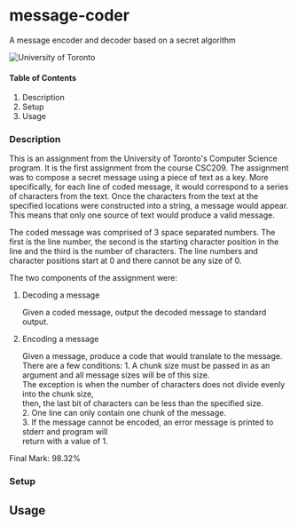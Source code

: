 # message-coder
A message encoder and decoder based on a secret algorithm

![University of Toronto](https://upload.wikimedia.org/wikipedia/en/thumb/9/9a/UofT_Logo.svg/1280px-UofT_Logo.svg.png)


#### **Table of Contents**
1. Description
2. Setup
3. Usage


### **Description**
This is an assignment from the University of Toronto's Computer Science program. It is the first assignment from the course
CSC209. The assignment was to compose a secret message using a piece of text as a key. More specifically, for each line of 
coded message, it would correspond to a series of characters from the text. Once the characters from the text at the specified
locations were constructed into a string, a message would appear. This means that only one source of text would produce a
valid message. 

The coded message was comprised of 3 space separated numbers. The first is the line number, the second is the starting
character position in the line and the third is the number of characters. The line numbers and character positions start at 0
and there cannot be any size of 0.

The two components of the assignment were:

1. Decoding a message

      Given a coded message, output the decoded message to standard output.
      
2. Encoding a message

      Given a message, produce a code that would translate to the message. There are a few conditions:
          1. A chunk size must be passed in as an argument and all message sizes will be of this size. <br />
             The exception is when the number of characters does not divide evenly into the chunk size, <br />
             then, the last bit of characters can be less than the specified size. <br />
          2. One line can only contain one chunk of the message. <br />
          3. If the message cannot be encoded, an error message is printed to stderr and program will <br />
             return with a value of 1. <br />
                 
Final Mark: 98.32%

### **Setup**


## **Usage**

